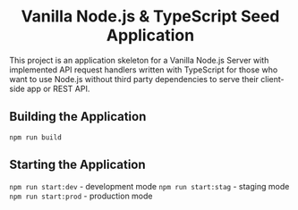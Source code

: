 <div align="center">
  <h1>Vanilla Node.js & TypeScript Seed Application</h1>
</div>

<div>
  This project is an application skeleton for a Vanilla Node.js Server with implemented API request handlers written with TypeScript for those who want to use Node.js without third party dependencies to serve their client-side app or REST API.
</div>

## Building the Application
`npm run build`

## Starting the Application
`npm run start:dev`  - development mode
`npm run start:stag` - staging mode
`npm run start:prod` - production mode
